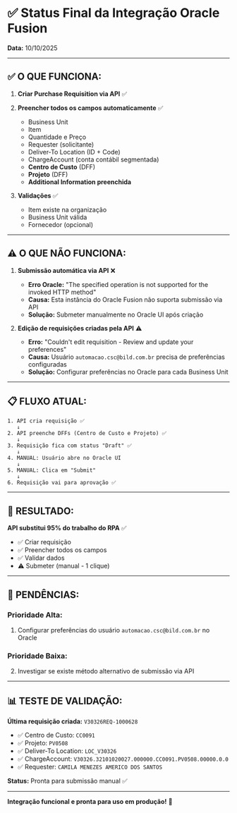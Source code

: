 # ✅ Status Final da Integração Oracle Fusion

**Data:** 10/10/2025

---

## ✅ **O QUE FUNCIONA:**

1. **Criar Purchase Requisition via API** ✅
2. **Preencher todos os campos automaticamente** ✅
   - Business Unit
   - Item
   - Quantidade e Preço
   - Requester (solicitante)
   - Deliver-To Location (ID + Code)
   - ChargeAccount (conta contábil segmentada)
   - **Centro de Custo** (DFF)
   - **Projeto** (DFF)
   - **Additional Information preenchida**

3. **Validações** ✅
   - Item existe na organização
   - Business Unit válida
   - Fornecedor (opcional)

---

## ⚠️ **O QUE NÃO FUNCIONA:**

1. **Submissão automática via API** ❌
   - **Erro Oracle:** "The specified operation is not supported for the invoked HTTP method"
   - **Causa:** Esta instância do Oracle Fusion não suporta submissão via API
   - **Solução:** Submeter manualmente no Oracle UI após criação

2. **Edição de requisições criadas pela API** ⚠️
   - **Erro:** "Couldn't edit requisition - Review and update your preferences"
   - **Causa:** Usuário `automacao.csc@bild.com.br` precisa de preferências configuradas
   - **Solução:** Configurar preferências no Oracle para cada Business Unit

---

## 📋 **FLUXO ATUAL:**

```
1. API cria requisição ✅
   ↓
2. API preenche DFFs (Centro de Custo e Projeto) ✅
   ↓
3. Requisição fica com status "Draft" ✅
   ↓
4. MANUAL: Usuário abre no Oracle UI
   ↓
5. MANUAL: Clica em "Submit"
   ↓
6. Requisição vai para aprovação ✅
```

---

## 🎯 **RESULTADO:**

**API substitui 95% do trabalho do RPA** ✅

- ✅ Criar requisição
- ✅ Preencher todos os campos
- ✅ Validar dados
- ⚠️ Submeter (manual - 1 clique)

---

## 🔧 **PENDÊNCIAS:**

### **Prioridade Alta:**
1. Configurar preferências do usuário `automacao.csc@bild.com.br` no Oracle

### **Prioridade Baixa:**
2. Investigar se existe método alternativo de submissão via API

---

## 📊 **TESTE DE VALIDAÇÃO:**

**Última requisição criada:** `V30326REQ-1000628`

- ✅ Centro de Custo: `CC0091`
- ✅ Projeto: `PV0508`
- ✅ Deliver-To Location: `LOC_V30326`
- ✅ ChargeAccount: `V30326.32101020027.000000.CC0091.PV0508.00000.0.0`
- ✅ Requester: `CAMILA MENEZES AMERICO DOS SANTOS`

**Status:** Pronta para submissão manual ✅

---

**Integração funcional e pronta para uso em produção!** 🚀

